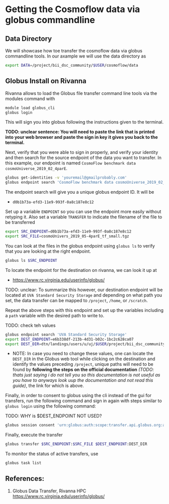 # Getting the Cosmoflow data via globus commandline 

## Data Directory 

We will showcase how toe transfer the cosmoflow data via globus commandline tools. In our axample we will use the data directory as

```bash
export DATA=/project/bii_dsc_community/$USER/cosmoflow/data
```

## Globus Install on Rivanna

Rivanna allows to load the Globus file transfer command line tools via the modules command with

```bash 
module load globus_cli
globus login
```

This will sign you into globus following the instructions given to the terminal. 

**TODO: unclear sentence: You will need to paste the link that is printed into your web browser and paste the sign in key it gives you back to the terminal.**

Next, verify that you were able to sign in properly, and verify your identity and then search for the 
source endpoint of the data you want to transfer. 
In this example, our endpoint is named `CosmoFlow benchmark data cosmoUniverse_2019_02_4parE`.

```bash
globus get-identities -v 'youremail@gmailprobably.com'
globus endpoint search 'CosmoFlow benchmark data cosmoUniverse_2019_02_4parE'
```

The endpoint search will give you a unique globus endpoint ID. It will be  

* `d0b1b73a-efd3-11e9-993f-0a8c187e8c12`

Set up a variable `ENDPOINT` so you can use the endpoint more easily without retyping it. 
Also  set a variable `TRANSFER` to indicate the filename of the file to be transferred

```bash
export SRC_ENDPOINT=d0b1b73a-efd3-11e9-993f-0a8c187e8c12
export SRC_FILE=cosmoUnivers_2019_05-4parE_tf_small.tgz
```

You can look at the files in the globus endpoint using `globus ls` to verify that you are looking at the right endpoint.

```bash
globus ls $SRC_ENDPOINT
```

To locate the endpoint for the destination on rivanna, we can look it up at 

* <https://www.rc.virginia.edu/userinfo/globus/>

TODO: unclear: 
To summarize this however, our destination endpoint will be located at `UVA Standard Security Storage` and depending on what path you set, the data transfer can be mapped to `/project`, `/home`, or `/scratch`.

Repeat the above steps with this endpoint and set up the variables including a `path` variable with the desired path to write to.

TODO: check teh values

```bash
globus endpoint search 'UVA Standard Security Storage'
export DEST_ENDPOINT=e6b338df-213b-4d31-b02c-1bc2c628ca07
export DEST_DIR=dtn/landings/users/u/uj/$USER/project/bii_dsc_community/uja2wd/cosmoflow/
```

* NOTE: In case you need to change these values, one can locate the `DEST_DIR` in the Globus web tool while clicking on the destination and identify the values preceding `/project`, unique paths will need to be found by **following the steps on the official documentation** *(TODO: thats just saying i do not tell you so this documentation is not useful as you have to anyways look uup the documentation and not read this guide)*, the link for which is above.

Finally, in order to consent to globus using the cli instead of the gui for transfers, run the following command and sign in again with steps similar to `globus login` using the following command:

TODO: WHY is $DEST_ENDPOINT NOT USED?

```bash
globus session consent 'urn:globus:auth:scope:transfer.api.globus.org:all[*https://auth.globus.org/scopes/e6b338df-213b-4d31-b02c-1bc2c628ca07/data_access]'
```

Finally, execute the transfer

```bash
globus transfer $SRC_ENDPOINT:$SRC_FILE $DEST_ENDPOINT:DEST_DIR
```


To monitor the status of active transfers, use 

```bash
globus task list
```


## References:

1. Globus Data Transfer, Rivanna HPC <https://www.rc.virginia.edu/userinfo/globus/>
